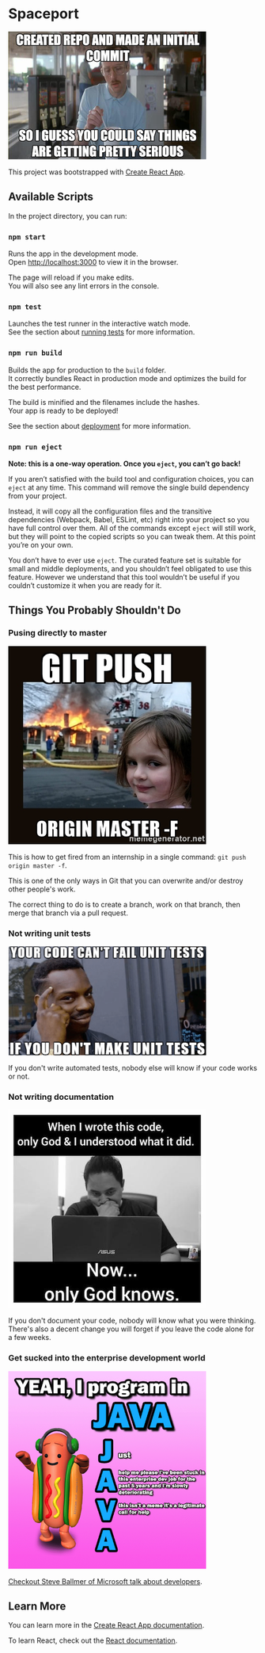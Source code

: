 Spaceport
=========

![github meme](imgs/github-meme.png)

This project was bootstrapped with [Create React App](https://github.com/facebook/create-react-app).

## Available Scripts

In the project directory, you can run:

### `npm start`

Runs the app in the development mode.<br>
Open [http://localhost:3000](http://localhost:3000) to view it in the browser.

The page will reload if you make edits.<br>
You will also see any lint errors in the console.

### `npm test`

Launches the test runner in the interactive watch mode.<br>
See the section about [running tests](https://facebook.github.io/create-react-app/docs/running-tests) for more information.

### `npm run build`

Builds the app for production to the `build` folder.<br>
It correctly bundles React in production mode and optimizes the build for the best performance.

The build is minified and the filenames include the hashes.<br>
Your app is ready to be deployed!

See the section about [deployment](https://facebook.github.io/create-react-app/docs/deployment) for more information.

### `npm run eject`

**Note: this is a one-way operation. Once you `eject`, you can’t go back!**

If you aren’t satisfied with the build tool and configuration choices, you can `eject` at any time. This command will remove the single build dependency from your project.

Instead, it will copy all the configuration files and the transitive dependencies (Webpack, Babel, ESLint, etc) right into your project so you have full control over them. All of the commands except `eject` will still work, but they will point to the copied scripts so you can tweak them. At this point you’re on your own.

You don’t have to ever use `eject`. The curated feature set is suitable for small and middle deployments, and you shouldn’t feel obligated to use this feature. However we understand that this tool wouldn’t be useful if you couldn’t customize it when you are ready for it.

## Things You Probably Shouldn't Do

### Pusing directly to master

![push force meme](imgs/git-push-origin-master-f.jpg)

This is how to get fired from an internship in a single command: `git push origin master -f`.

This is one of the only ways in Git that you can overwrite and/or destroy other people's work.

The correct thing to do is to create a branch, work on that branch, then merge that branch via a pull request.

### Not writing unit tests

![unit test meme](imgs/unit-test-memes.png)

If you don't write automated tests, nobody else will know if your code works or not.

### Not writing documentation

![documentation meme](imgs/documentation-meme.jpg)

If you don't document your code, nobody will know what you were thinking. There's also a decent change you will forget if you leave the code alone for a few weeks.

### Get sucked into the enterprise development world

![enterprise dev call for help](imgs/yeah-0programin-java-ust-helpme-pleaselkvebeenstuckin-deteriorating-callfor-help-polymorphic-programming-31345876.png)

[Checkout Steve Ballmer of Microsoft talk about developers](https://www.youtube.com/watch?v=Vhh_GeBPOhs).

## Learn More

You can learn more in the [Create React App documentation](https://facebook.github.io/create-react-app/docs/getting-started).

To learn React, check out the [React documentation](https://reactjs.org/).
